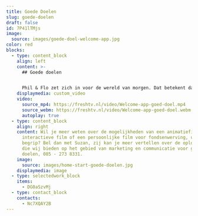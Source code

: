 ```yaml
---
title: Goede Doelen
slug: goede-doelen
draft: false
id: 7P41lTMjs
image:
  source: images/goede-doel-welcome-app.jpg
color: red
blocks:
  - type: content_block
    align: left
    content: >-
      ## Goede doelen


      Phil & Flo zet zich in voor de wereld van morgen. Dat betekent dat we onze kennis ook moeten inzetten voor goede doelen. Daarom produceren we elk jaar een aantal animatiefilms of videofilms voor goede doelen tegen gereduceerd tarief of zelfs helemaal gratis. Wat maakt iets voor ons een goed doel? Wij bepalen per goed doel of we daaraan onze tijd willen besteden als team. Is het idee leuk, het goede doel goed genoeg en hebben we een klik? Dan maken we een geweldige film voor je!
    displaymedia: custom_video
    video:
      source_mp4: https://freshtv.nl/video/Welcome-app-goed-doel.mp4
      source_webm: https://freshtv.nl/video/Welcome-app-goed-doel.webm
      autoplay: true
  - type: content_block
    align: right
    content: Wil je meer weten over de mogelijkheden van een animatiefilm, een
      interactieve film of een persoonlijke film voor fondsenwerving, uitleg of
      begrip? Bel dan met Suzan, zij kan je meer vertellen over de oplossingen
      die wij bieden op het gebied van marketing en communicatie voor goede
      doelen, 085 - 273 8331.
    image:
      source: images/home-start-goede-doelen.jpg
    displaymedia: image
  - type: selectedwork_block
    items:
      - DG0aSzvMj
  - type: contact_block
    contacts:
      - Nc7XQAY2B
---
```

